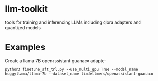 # llm-toolkit
tools for training and inferencing LLMs including qlora adapters and quantized models

# Examples

Create a llama-7B openassistant-guanaco adapter

```
python3 finetune_sft_trl.py --use_multi_gpu True --model_name huggyllama/llama-7b --dataset_name timdettmers/openassistant-guanaco 
```